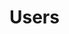 # <a name="users"></a>Users

<!--
GET http|https://tapi.sellf.io/v1/users -> puborg_v1_users.index
GET http|https://tapi.sellf.io/v1/users/<int:rid> -> puborg_v1_users.read
 -->